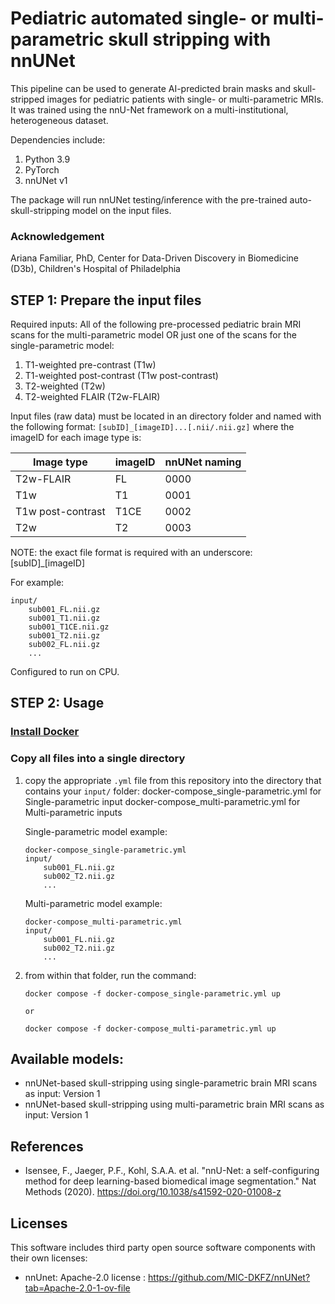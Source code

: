 # Pediatric automated single- or multi-parametric skull stripping with nnUNet

This pipeline can be used to generate AI-predicted brain masks and skull-stripped images for pediatric patients with single- or multi-parametric MRIs. It was trained using the nnU-Net framework on a multi-institutional, heterogeneous dataset.

Dependencies include:
1. Python 3.9
2. PyTorch
3. nnUNet v1

The package will run nnUNet testing/inference with the pre-trained auto-skull-stripping model on the input files.

### Acknowledgement 
Ariana Familiar, PhD, Center for Data-Driven Discovery in Biomedicine (D3b), Children's Hospital of Philadelphia

## STEP 1: Prepare the input files

Required inputs:
All of the following pre-processed pediatric brain MRI scans for the multi-parametric model OR just one of the scans for the single-parametric model: 
1. T1-weighted pre-contrast (T1w)
2. T1-weighted post-contrast (T1w post-contrast)
3. T2-weighted (T2w)
4. T2-weighted FLAIR (T2w-FLAIR)

Input files (raw data) must be located in an directory folder and named with the following format: `[subID]_[imageID]...[.nii/.nii.gz]` where the imageID for each image type is:

| Image type      | imageID | nnUNet naming |
| ----------- | ----------- | ----------- |
| T2w-FLAIR      | FL       | 0000        |
| T1w   | T1        | 0001        |
| T1w post-contrast   | T1CE        | 0002        |
| T2w   | T2        | 0003        |


NOTE: the exact file format is required with an underscore: [subID]_[imageID]

For example:
```
input/
    sub001_FL.nii.gz
    sub001_T1.nii.gz
    sub001_T1CE.nii.gz
    sub001_T2.nii.gz
    sub002_FL.nii.gz
    ...
```

Configured to run on CPU.

## STEP 2: Usage

### [Install Docker](https://docs.docker.com/engine/install/)
### Copy all files into a single directory

1. copy the appropriate `.yml` file from this repository into the directory that contains your `input/` folder:
   docker-compose_single-parametric.yml for Single-parametric input
   docker-compose_multi-parametric.yml for Multi-parametric inputs

    Single-parametric model example: 
    ```
    docker-compose_single-parametric.yml
    input/
        sub001_FL.nii.gz
        sub002_T2.nii.gz
        ...
    ```

    Multi-parametric model example: 
    ```
    docker-compose_multi-parametric.yml
    input/
        sub001_FL.nii.gz
        sub002_T2.nii.gz
        ...
    ```
    
3. from within that folder, run the command:
    ```
    docker compose -f docker-compose_single-parametric.yml up

    or

    docker compose -f docker-compose_multi-parametric.yml up
    ```

## Available models:

- nnUNet-based skull-stripping using single-parametric brain MRI scans as input: Version 1
- nnUNet-based skull-stripping using multi-parametric brain MRI scans as input: Version 1

## References

- Isensee, F., Jaeger, P.F., Kohl, S.A.A. et al. "nnU-Net: a self-configuring method for deep learning-based biomedical image segmentation." Nat Methods (2020). https://doi.org/10.1038/s41592-020-01008-z


## Licenses

This software includes third party open source software components with their own licenses: 

- nnUnet: Apache-2.0 license : https://github.com/MIC-DKFZ/nnUNet?tab=Apache-2.0-1-ov-file
